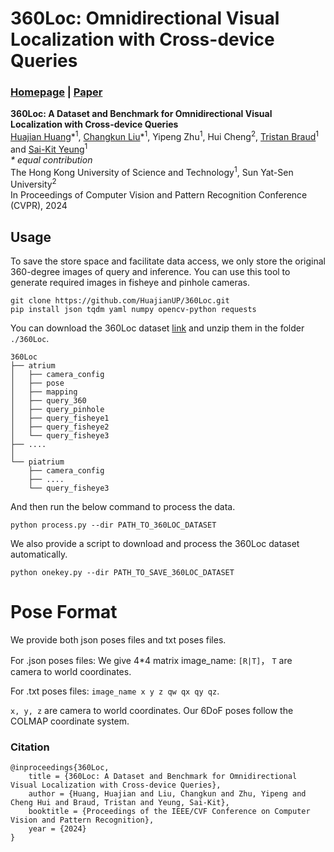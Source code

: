 # 360Loc: Omnidirectional Visual Localization with Cross-device Queries

### [Homepage](https://huajianup.github.io/research/360Loc/) | [Paper](https://arxiv.org/abs/2311.17389)

**360Loc: A Dataset and Benchmark for Omnidirectional Visual Localization with Cross-device Queries** <br>
[Huajian Huang](https://huajianup.github.io)\*<sup>1</sup>, [Changkun Liu](https://lck666666.github.io)\*<sup>1</sup>, Yipeng Zhu<sup>1</sup>, Hui Cheng<sup>2</sup>,
[Tristan Braud](https://braudt.people.ust.hk/index.html)<sup>1</sup> and [Sai-Kit Yeung](https://saikit.org/)<sup>1</sup> <br>
<em>* equal contribution</em><br>
The Hong Kong University of Science and Technology<sup>1</sup>, Sun Yat-Sen University<sup>2</sup> <br>
In Proceedings of Computer Vision and Pattern Recognition Conference (CVPR), 2024<br>





## Usage
To save the store space and facilitate data access, we only store the original 360-degree images of query and inference. You can use this tool to generate required images in fisheye and pinhole cameras.
```
git clone https://github.com/HuajianUP/360Loc.git
pip install json tqdm yaml numpy opencv-python requests
```

You can download the 360Loc dataset [link](https://hkustconnect-my.sharepoint.com/:f:/g/personal/cliudg_connect_ust_hk/EqrMZf3qRGBEqQthBUuYKEoBc8BGCG_Gr9OPZPHxlhemGg?e=ZqmV9M) and unzip them in the folder `./360Loc`. 
```
360Loc
├── atrium
│   ├── camera_config
│   ├── pose
│   ├── mapping
│   ├── query_360
│   ├── query_pinhole
│   ├── query_fisheye1
│   ├── query_fisheye2
│   └── query_fisheye3
├── ....
│
└── piatrium
    ├── camera_config
    ├── ....
    └── query_fisheye3
```
And then run the below command to process the data.
```
python process.py --dir PATH_TO_360LOC_DATASET
```

We also provide a script to download and process the 360Loc dataset automatically. 
```
python onekey.py --dir PATH_TO_SAVE_360LOC_DATASET
```

# Pose Format
We provide both json poses files and txt poses files.

For .json poses files:
We give 4*4 matrix 
image_name: ```[R|T]```， ```T``` are camera to world coordinates.
  
For .txt poses files:
```image_name x y z qw qx qy qz```.

```x, y, z``` are camera to world coordinates.
Our 6DoF poses follow the COLMAP coordinate system.

<h3 id="citation">Citation</h3>
		<pre class="citation-code"><code><span>@inproceedings</span>{360Loc,
    title = {360Loc: A Dataset and Benchmark for Omnidirectional Visual Localization with Cross-device Queries},
    author = {Huang, Huajian and Liu, Changkun and Zhu, Yipeng and Cheng Hui and Braud, Tristan and Yeung, Sai-Kit},
    booktitle = {Proceedings of the IEEE/CVF Conference on Computer Vision and Pattern Recognition},
    year = {2024}
}</code></pre>